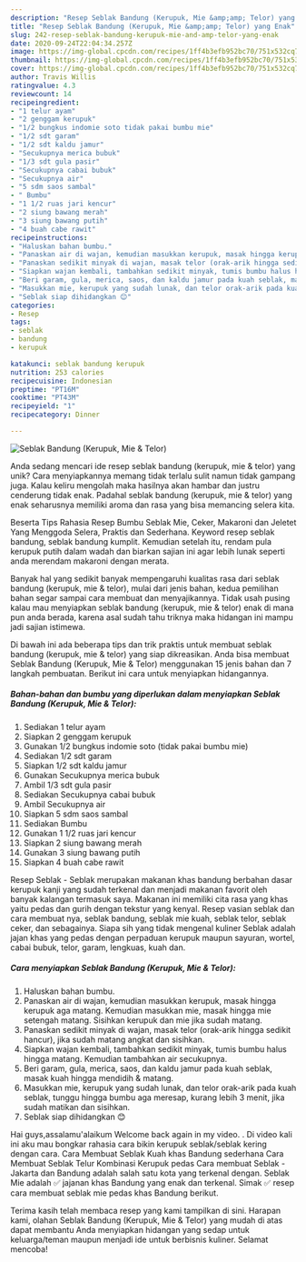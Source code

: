 ```yaml
---
description: "Resep Seblak Bandung (Kerupuk, Mie &amp;amp; Telor) yang Enak"
title: "Resep Seblak Bandung (Kerupuk, Mie &amp;amp; Telor) yang Enak"
slug: 242-resep-seblak-bandung-kerupuk-mie-and-amp-telor-yang-enak
date: 2020-09-24T22:04:34.257Z
image: https://img-global.cpcdn.com/recipes/1ff4b3efb952bc70/751x532cq70/seblak-bandung-kerupuk-mie-telor-foto-resep-utama.jpg
thumbnail: https://img-global.cpcdn.com/recipes/1ff4b3efb952bc70/751x532cq70/seblak-bandung-kerupuk-mie-telor-foto-resep-utama.jpg
cover: https://img-global.cpcdn.com/recipes/1ff4b3efb952bc70/751x532cq70/seblak-bandung-kerupuk-mie-telor-foto-resep-utama.jpg
author: Travis Willis
ratingvalue: 4.3
reviewcount: 14
recipeingredient:
- "1 telur ayam"
- "2 genggam kerupuk"
- "1/2 bungkus indomie soto tidak pakai bumbu mie"
- "1/2 sdt garam"
- "1/2 sdt kaldu jamur"
- "Secukupnya merica bubuk"
- "1/3 sdt gula pasir"
- "Secukupnya cabai bubuk"
- "Secukupnya air"
- "5 sdm saos sambal"
- " Bumbu"
- "1 1/2 ruas jari kencur"
- "2 siung bawang merah"
- "3 siung bawang putih"
- "4 buah cabe rawit"
recipeinstructions:
- "Haluskan bahan bumbu."
- "Panaskan air di wajan, kemudian masukkan kerupuk, masak hingga kerupuk aga matang. Kemudian masukkan mie, masak hingga mie setengah matang. Sisihkan kerupuk dan mie jika sudah matang."
- "Panaskan sedikit minyak di wajan, masak telor (orak-arik hingga sedikit hancur), jika sudah matang angkat dan sisihkan."
- "Siapkan wajan kembali, tambahkan sedikit minyak, tumis bumbu halus hingga matang. Kemudian tambahkan air secukupnya."
- "Beri garam, gula, merica, saos, dan kaldu jamur pada kuah seblak, masak kuah hingga mendidih &amp; matang."
- "Masukkan mie, kerupuk yang sudah lunak, dan telor orak-arik pada kuah seblak, tunggu hingga bumbu aga meresap, kurang lebih 3 menit, jika sudah matikan dan sisihkan."
- "Seblak siap dihidangkan 😊"
categories:
- Resep
tags:
- seblak
- bandung
- kerupuk

katakunci: seblak bandung kerupuk 
nutrition: 253 calories
recipecuisine: Indonesian
preptime: "PT16M"
cooktime: "PT43M"
recipeyield: "1"
recipecategory: Dinner

---
```



![Seblak Bandung (Kerupuk, Mie &amp; Telor)](https://img-global.cpcdn.com/recipes/1ff4b3efb952bc70/751x532cq70/seblak-bandung-kerupuk-mie-telor-foto-resep-utama.jpg)

Anda sedang mencari ide resep seblak bandung (kerupuk, mie &amp; telor) yang unik? Cara menyiapkannya memang tidak terlalu sulit namun tidak gampang juga. Kalau keliru mengolah maka hasilnya akan hambar dan justru cenderung tidak enak. Padahal seblak bandung (kerupuk, mie &amp; telor) yang enak seharusnya memiliki aroma dan rasa yang bisa memancing selera kita.

Beserta Tips Rahasia Resep Bumbu Seblak Mie, Ceker, Makaroni dan Jeletet Yang Menggoda Selera, Praktis dan Sederhana. Keyword resep seblak bandung, seblak bandung kumplit. Kemudian setelah itu, rendam pula kerupuk putih dalam wadah dan biarkan sajian ini agar lebih lunak seperti anda merendam makaroni dengan merata.

Banyak hal yang sedikit banyak mempengaruhi kualitas rasa dari seblak bandung (kerupuk, mie &amp; telor), mulai dari jenis bahan, kedua pemilihan bahan segar sampai cara membuat dan menyajikannya. Tidak usah pusing kalau mau menyiapkan seblak bandung (kerupuk, mie &amp; telor) enak di mana pun anda berada, karena asal sudah tahu triknya maka hidangan ini mampu jadi sajian istimewa.


Di bawah ini ada beberapa tips dan trik praktis untuk membuat seblak bandung (kerupuk, mie &amp; telor) yang siap dikreasikan. Anda bisa membuat Seblak Bandung (Kerupuk, Mie &amp; Telor) menggunakan 15 jenis bahan dan 7 langkah pembuatan. Berikut ini cara untuk menyiapkan hidangannya.

<!--inarticleads1-->

##### Bahan-bahan dan bumbu yang diperlukan dalam menyiapkan Seblak Bandung (Kerupuk, Mie &amp; Telor):

1. Sediakan 1 telur ayam
1. Siapkan 2 genggam kerupuk
1. Gunakan 1/2 bungkus indomie soto (tidak pakai bumbu mie)
1. Sediakan 1/2 sdt garam
1. Siapkan 1/2 sdt kaldu jamur
1. Gunakan Secukupnya merica bubuk
1. Ambil 1/3 sdt gula pasir
1. Sediakan Secukupnya cabai bubuk
1. Ambil Secukupnya air
1. Siapkan 5 sdm saos sambal
1. Sediakan  Bumbu
1. Gunakan 1 1/2 ruas jari kencur
1. Siapkan 2 siung bawang merah
1. Gunakan 3 siung bawang putih
1. Siapkan 4 buah cabe rawit


Resep Seblak - Seblak merupakan makanan khas bandung berbahan dasar kerupuk kanji yang sudah terkenal dan menjadi makanan favorit oleh banyak kalangan termasuk saya. Makanan ini memiliki cita rasa yang khas yaitu pedas dan gurih dengan tekstur yang kenyal. Resep vasian seblak dan cara membuat nya, seblak bandung, seblak mie kuah, seblak telor, seblak ceker, dan sebagainya. Siapa sih yang tidak mengenal kuliner Seblak adalah jajan khas yang pedas dengan perpaduan kerupuk maupun sayuran, wortel, cabai bubuk, telor, garam, lengkuas, kuah dan. 

<!--inarticleads2-->

##### Cara menyiapkan Seblak Bandung (Kerupuk, Mie &amp; Telor):

1. Haluskan bahan bumbu.
1. Panaskan air di wajan, kemudian masukkan kerupuk, masak hingga kerupuk aga matang. Kemudian masukkan mie, masak hingga mie setengah matang. Sisihkan kerupuk dan mie jika sudah matang.
1. Panaskan sedikit minyak di wajan, masak telor (orak-arik hingga sedikit hancur), jika sudah matang angkat dan sisihkan.
1. Siapkan wajan kembali, tambahkan sedikit minyak, tumis bumbu halus hingga matang. Kemudian tambahkan air secukupnya.
1. Beri garam, gula, merica, saos, dan kaldu jamur pada kuah seblak, masak kuah hingga mendidih &amp; matang.
1. Masukkan mie, kerupuk yang sudah lunak, dan telor orak-arik pada kuah seblak, tunggu hingga bumbu aga meresap, kurang lebih 3 menit, jika sudah matikan dan sisihkan.
1. Seblak siap dihidangkan 😊


Hai guys,assalamu&#39;alaikum Welcome back again in my video. . Di video kali ini aku mau bongkar rahasia cara bikin kerupuk seblak/seblak kering dengan cara. Cara Membuat Seblak Kuah khas Bandung sederhana Cara Membuat Seblak Telur Kombinasi Kerupuk pedas Cara membuat Seblak - Jakarta dan Bandung adalah salah satu kota yang terkenal dengan. Seblak Mie adalah ✅ jajanan khas Bandung yang enak dan terkenal. Simak ✅ resep cara membuat seblak mie pedas khas Bandung berikut. 

Terima kasih telah membaca resep yang kami tampilkan di sini. Harapan kami, olahan Seblak Bandung (Kerupuk, Mie &amp; Telor) yang mudah di atas dapat membantu Anda menyiapkan hidangan yang sedap untuk keluarga/teman maupun menjadi ide untuk berbisnis kuliner. Selamat mencoba!

